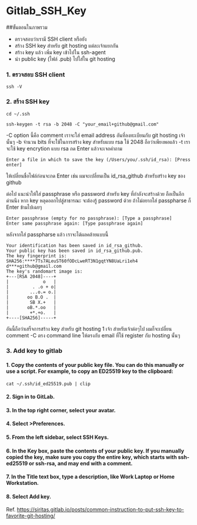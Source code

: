 # Gitlab_SSH_Key
##ขั้นตอนในภาพรวม
- ตรวจสอบว่าเรามี SSH client หรือยัง
- สร้าง SSH key สำหรับ git hosting แต่ละเจ้าแยกกัน
- สร้าง key แล้ว เพิ่ม key เข้าไปใน ssh-agent
- นำ public key (ไฟล์ .pub) ไปใส่ใน git hosting
### 1. ตรวจสอบ SSH client
~~~
ssh -V
~~~
### 2. สร้าง SSH key
~~~
cd ~/.ssh
~~~
~~~
ssh-keygen -t rsa -b 2048 -C "your_email+github@gmail.com"
~~~
-C option นี้คือ comment เราจะใส่ email address อันที่ลงทะเบียนกับ git hosting เจ้านั้นๆ -b จำนวน bits ที่จะใช้ในการสร้าง key สำหรับแบบ rsa ใช้ 2048 ถือว่าเพียงพอแล้ว -t เราจะใช้ key encrytion แบบ rsa
กด Enter แล้วจะเจอคำถาม
~~~
Enter a file in which to save the key (/Users/you/.ssh/id_rsa): [Press enter]
~~~
ให้เปลี่ยนชื่อไฟล์ก่อนจะกด Enter เช่น ผมจะเปลี่ยนเป็น id_rsa_github สำหรับสร้าง key ของ github

ต่อไป แนะนำให้ใส่ passphrase หรือ password สำหรับ key ที่กำลังจะสร้างด้วย ถือเป็นอีกด่านนึง หาก key หลุดออกไปสู่สาธารณะ จะต้องรู้ password ด้วย ถ้าไม่อยากใส่ passpharse ก็ Enter ข้ามไปเฉยๆ
~~~
Enter passphrase (empty for no passphrase): [Type a passphrase]
Enter same passphrase again: [Type passphrase again]
~~~
หลังจากใส่ passpharse แล้ว เราจะได้ผลคล้ายแบบนี้
~~~
Your identification has been saved in id_rsa_github.
Your public key has been saved in id_rsa_github.pub.
The key fingerprint is:
SHA256:****7Ts7ALeuST60fODcLweRT3N1gqtYN8UaLri1eh4 d***+github@gmail.com
The key's randomart image is:
+---[RSA 2048]----+
|             o   |
|         . .o + o|
|        ...o.= o.|
|       oo B.O .  |
|        SB X.+   |
|       oB.*.oo   |
|        +*.+o.   |
+----[SHA256]-----+
~~~
อันนี้ถือว่าเสร็จการสร้าง key สำหรับ git hosting 1 เจ้า สำหรับเจ้าต่อๆไป ผมก็จะเปลี่ยน comment -C ตรง command line ให้ตรงกับ email ที่ใช้ register กับ hosting นั้นๆ
### 3. Add key to gitlab
#### 1. Copy the contents of your public key file. You can do this manually or use a script. For example, to copy an ED25519 key to the clipboard:
~~~
cat ~/.ssh/id_ed25519.pub | clip
~~~

#### 2. Sign in to GitLab.
#### 3. In the top right corner, select your avatar.
#### 4. Select >Preferences.
#### 5. From the left sidebar, select SSH Keys.
#### 6. In the Key box, paste the contents of your public key. If you manually copied the key, make sure you copy the entire key, which starts with **ssh-ed25519** or **ssh-rsa**, and may end with a comment.
#### 7. In the Title text box, type a description, like Work Laptop or Home Workstation.
#### 8. Select Add key.


Ref. https://siritas.gitlab.io/posts/common-instruction-to-put-ssh-key-to-favorite-git-hosting/
